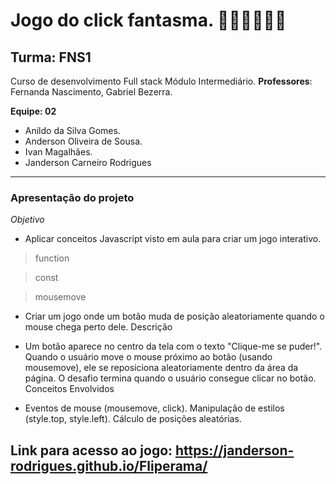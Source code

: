 # Jogo do click fantasma. 👻👻⛓️‍💥⛓️‍💥

## Turma: FNS1
Curso de desenvolvimento Full stack
Módulo Intermediário.
**Professores**: Fernanda Nascimento, Gabriel Bezerra.

**Equipe: 02**

- Anildo da Silva Gomes.
- Anderson Oliveira de Sousa.
- Ivan Magalhães.
- Janderson Carneiro Rodrigues

---

### Apresentação do projeto

_Objetivo_

- Aplicar conceitos Javascript visto em aula para criar um jogo interativo.
> function

> const

> mousemove

- Criar um jogo onde um botão muda de posição aleatoriamente quando o mouse chega perto dele.
Descrição

- Um botão aparece no centro da tela com o texto "Clique-me se puder!".
Quando o usuário move o mouse próximo ao botão (usando mousemove), ele se reposiciona aleatoriamente dentro da área da página.
O desafio termina quando o usuário consegue clicar no botão.
Conceitos Envolvidos

- Eventos de mouse (mousemove, click).
Manipulação de estilos (style.top, style.left).
Cálculo de posições aleatórias.

## Link para acesso ao jogo:  https://janderson-rodrigues.github.io/Fliperama/